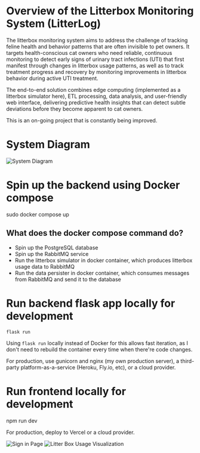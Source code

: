 # Overview of the Litterbox Monitoring System (LitterLog)
The litterbox monitoring system aims to address the challenge of tracking feline health and behavior patterns that are often invisible to pet owners. It targets health-conscious cat owners who need reliable, continuous monitoring to detect early signs of urinary tract infections (UTI) that first manifest through changes in litterbox usage patterns, as well as to track treatment progress and recovery by monitoring improvements in litterbox behavior during active UTI treatment.

The end-to-end solution combines edge computing (implemented as a litterbox simulator here), ETL processing, data analysis, and user-friendly web interface, delivering predictive health insights that can detect subtle deviations before they become apparent to cat owners.

This is an on-going project that is constantly being improved.

# System Diagram
![System Diagram](https://github.com/MeanderingJing/litterbox_monitoring_system/blob/docker/add-dockerfiles-compose/LitterLog-high-level-diagram.png)

# Spin up the backend using Docker compose
sudo docker compose up
## What does the docker compose command do?
- Spin up the PostgreSQL database
- Spin up the RabbitMQ service
- Run the litterbox simulator in docker container, which produces litterbox usage data to RabbitMQ
- Run the data persister in docker container, which consumes messages from RabbitMQ and send it to the database

# Run backend flask app locally for development
`flask run`

Using `flask run` locally instead of Docker for this allows fast iteration, as I don't need to rebuild the container every time when there're code changes.

For production, use gunicorn and nginx (my own production server), a third-party platform-as-a-service (Heroku, Fly.io, etc), or a cloud provider.

# Run frontend locally for development
npm run dev

For production, deploy to Vercel or a cloud provider.

![Sign in Page](https://github.com/MeanderingJing/litterbox_monitoring_system/blob/docker/add-dockerfiles-compose/Litterlog_sign_in.png)
![Litter Box Usage Visualization](https://github.com/MeanderingJing/litterbox_monitoring_system/blob/docker/add-dockerfiles-compose/litterbox_usage_data_visualization.png)




